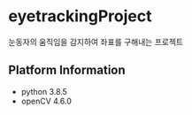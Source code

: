 # eyetrackingProject
눈동자의 움직임을 감지하여 좌표를 구해내는 프로젝트 

##  Platform Information
* python 3.8.5
* openCV 4.6.0


